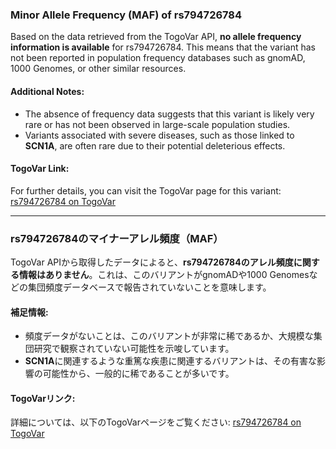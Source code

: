 ### Minor Allele Frequency (MAF) of rs794726784

Based on the data retrieved from the TogoVar API, **no allele frequency information is available** for rs794726784. This means that the variant has not been reported in population frequency databases such as gnomAD, 1000 Genomes, or other similar resources.

#### Additional Notes:
- The absence of frequency data suggests that this variant is likely very rare or has not been observed in large-scale population studies.
- Variants associated with severe diseases, such as those linked to **SCN1A**, are often rare due to their potential deleterious effects.

#### TogoVar Link:
For further details, you can visit the TogoVar page for this variant: [rs794726784 on TogoVar](https://togovar.org/variant/tgv417503298)

---

### rs794726784のマイナーアレル頻度（MAF）

TogoVar APIから取得したデータによると、**rs794726784のアレル頻度に関する情報はありません**。これは、このバリアントがgnomADや1000 Genomesなどの集団頻度データベースで報告されていないことを意味します。

#### 補足情報:
- 頻度データがないことは、このバリアントが非常に稀であるか、大規模な集団研究で観察されていない可能性を示唆しています。
- **SCN1A**に関連するような重篤な疾患に関連するバリアントは、その有害な影響の可能性から、一般的に稀であることが多いです。

#### TogoVarリンク:
詳細については、以下のTogoVarページをご覧ください: [rs794726784 on TogoVar](https://togovar.org/variant/tgv417503298)